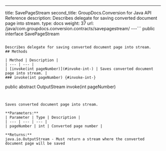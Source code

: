 ---
title: SavePageStream
second_title: GroupDocs.Conversion for Java API Reference
description: Describes delegate for saving converted document page into stream.
type: docs
weight: 37
url: /java/com.groupdocs.conversion.contracts/savepagestream/
---```
public interface SavePageStream
```

Describes delegate for saving converted document page into stream.
## Methods

| Method | Description |
| --- | --- |
| [invoke(int pageNumber)](#invoke-int-) | Saves converted document page into stream. |
### invoke(int pageNumber) {#invoke-int-}
```
public abstract OutputStream invoke(int pageNumber)
```


Saves converted document page into stream.

**Parameters:**
| Parameter | Type | Description |
| --- | --- | --- |
| pageNumber | int | Converted page number |

**Returns:**
java.io.OutputStream - Must return a stream where the converted document page will be saved

